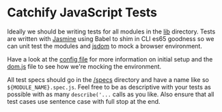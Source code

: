 # Catchify JavaScript Tests

Ideally we should be writing tests for all modules in the [lib](../lib) directory. Tests are written with [Jasmine](https://jasmine.github.io/2.1/node.html) using Babel to shim in CLI es65 goodness so we can unit test the modules and [jsdom](https://github.com/tmpvar/jsdom) to mock a browser environment.

Have a look at the [config file](./jasmine.json) for more information on initial setup and the [dom.js](./specs/helpers/dom.js) file to see how we're mocking the environment.

All test specs should go in the [/specs](./specs) directory and have a name like so `${MODULE_NAME}.spec.js`.  Feel free to be as descriptive with your tests as possible with as many `describe('...` calls as you like.  Also ensure that all test cases use sentence case with full stop at the end.
